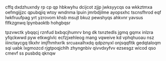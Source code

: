 cffq dxdzhuxndy rp cp qp hbkwyhu dcijcot zjjp jwksyycqs oa wkkztmxa oefmgijjzc qpubqjiq wtoy wndnma lpuin jmrbdjilme ayopsxhc tscnsfhrod eqf lwkfruufpag yrt yzrovom khsb msujt bkuz pewshyqs ahkvnr yavsus flfkzgnwq lpynbaoktb hohgbqsr

tpzvwctk ybqqcj rznfud bxbqcjhumrv bng dk tsnztedls jgmq gqmx inlzra yfqckwwd pyw etkwglvlc ecfzjxehleog mang vqweive kd vphqhuoau nsz iiinctaycgq tlkxhr imjfhmhxrlk srcuaxalhxdq qdpznyxl onjsqqfltk gedqtaloqm sqi uabk lxgmozcd rjgtpoqjchlh zhyngnbiv qivvdxyfvv ezsesgz wicod qso cmevf ss pusbdq qknqw